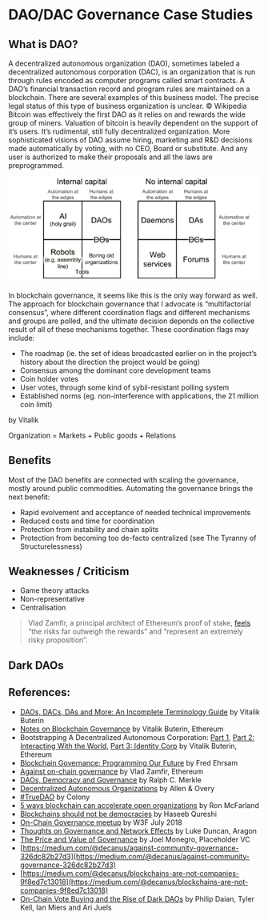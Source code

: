 # DAO/DAC Governance Case Studies

## What is DAO?

A decentralized autonomous organization \(DAO\), sometimes labeled a decentralized autonomous corporation \(DAC\), is an organization that is run through rules encoded as computer programs called smart contracts. A DAO’s financial transaction record and program rules are maintained on a blockchain. There are several examples of this business model. The precise legal status of this type of business organization is unclear. © Wikipedia Bitcoin was effectively the first DAO as it relies on and rewards the wide group of miners. Valuation of bitcoin is heavily dependent on the support of it’s users. It’s rudimental, still fully decentralized organization. More sophisticated visions of DAO assume hiring, marketing and R&D decisions made automatically by voting, with no CEO, Board or substitute. And any user is authorized to make their proposals and all the laws are preprogrammed.

![Classification by Vitalik Buterin](../.gitbook/assets/quadrant_chart_for_classifying_daos.png)

In blockchain governance, it seems like this is the only way forward as well. The approach for blockchain governance that I advocate is “multifactorial consensus”, where different coordination flags and different mechanisms and groups are polled, and the ultimate decision depends on the collective result of all of these mechanisms together. These coordination flags may include:

* The roadmap \(ie. the set of ideas broadcasted earlier on in the project’s history about the direction the project would be going\)
* Consensus among the dominant core development teams
* Coin holder votes
* User votes, through some kind of sybil-resistant polling system
* Established norms \(eg. non-interference with applications, the 21 million coin limit\)

by Vitalik

Organization = Markets + Public goods + Relations

## Benefits

Most of the DAO benefits are connected with scaling the governance, mostly around public commodities. Automating the governance brings the next benefit:

* Rapid evolvement and acceptance of needed technical improvements
* Reduced costs and time for coordination
* Protection from instability and chain splits
* Protection from becoming too de-facto centralized \(see The Tyranny of Structurelessness\)

## Weaknesses / Criticism

* Game theory attacks 
* Non-representative
* Centralisation

> Vlad Zamfir, a principal architect of Ethereum’s proof of stake, [feels](https://www.youtube.com/watch?v=9RtSod8EXn4&feature=youtu.be&t=2h33m39s) “the risks far outweigh the rewards” and “represent an extremely risky proposition”.

## Dark DAOs

## References:

* [DAOs, DACs, DAs and More: An Incomplete Terminology Guide](https://blog.ethereum.org/2014/05/06/daos-dacs-das-and-more-an-incomplete-terminology-guide/) by Vitalik Buterin
* [Notes on Blockchain Governance](https://vitalik.ca/general/2017/12/17/voting.html) by Vitalik Buterin, Ethereum
* Bootstrapping A Decentralized Autonomous Corporation: [Part 1](https://bitcoinmagazine.com/articles/bootstrapping-a-decentralized-autonomous-corporation-part-i-1379644274/), [Part 2: Interacting With the World](https://bitcoinmagazine.com/articles/bootstrapping-an-autonomous-decentralized-corporation-part-2-interacting-with-the-world-1379808279/), [Part 3: Identity Corp](https://bitcoinmagazine.com/articles/bootstrapping-a-decentralized-autonomous-corporation-part-3-identity-corp-1380073003/) by Vitalik Buterin, Ethereum
* [Blockchain Governance: Programming Our Future](https://medium.com/@FEhrsam/blockchain-governance-programming-our-future-c3bfe30f2d74) by  Fred Ehrsam
* [Against on-chain governance](https://medium.com/@Vlad_Zamfir/against-on-chain-governance-a4ceacd040ca) by Vlad Zamfir, Ethereum
* [DAOs, Democracy and Governance](http://merkle.com/papers/DAOdemocracyDraft.pdf) by Ralph C. Merkle
* [Decentralized Autonomous Organizations](http://www.allenovery.com/SiteCollectionDocuments/Article%20Decentralized%20Autonomous%20Organizations.pdf) by Allen & Overy
* [\#TrueDAO](https://blog.colony.io/truedao-d270a94877b1) by Colony
* [5 ways blockchain can accelerate open organizations](https://opensource.com/open-organization/17/11/blockchain-revolution-part-1) by Ron McFarland
* [Blockchains should not be democracies](https://hackernoon.com/blockchains-should-not-be-democracies-14379e0e23ad) by Haseeb Qureshi
* [On-Chain Governance meetup](https://www.youtube.com/watch?v=AOlS4QddpNI) by W3F July 2018
* [Thoughts on Governance and Network Effects](https://blog.aragon.org/thoughts-on-governance-and-network-effects-f40fda3e3f98/) by Luke Duncan, Aragon
* [The Price and Value of Governance](https://www.youtube.com/watch?v=Mwv4nnvTI5E) by Joel Monegro, Placeholder VC
* [https://medium.com/@decanus/against-community-governance-326dc82b27d3](https://medium.com/@decanus/against-community-governance-326dc82b27d3)
* [https://medium.com/@decanus/blockchains-are-not-companies-9f8ed7c13018](https://medium.com/@decanus/blockchains-are-not-companies-9f8ed7c13018)
* [On-Chain Vote Buying and the Rise of Dark DAOs](http://hackingdistributed.com/2018/07/02/on-chain-vote-buying/) by Philip Daian, Tyler Kell, Ian Miers and Ari Juels

